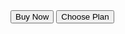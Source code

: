 <script>
  import { Button } from 'svelte-5-ui-lib'
  import { ArrowRightOutline, ShoppingBagSolid } from 'flowbite-svelte-icons'
</script>

<Button>
	<ShoppingBagSolid class="w-3.5 h-3.5 me-2" /> Buy Now
</Button>
<Button>
	Choose Plan <ArrowRightOutline class="w-3.5 h-3.5 ms-2" />
</Button>